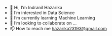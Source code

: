 - 👋 Hi, I’m Indranil Hazarika  
- 👀 I’m interested in Data Science
- 🌱 I’m currently learning Machine Learning
- 💞️ I’m looking to collaborate on ...
- 📫 How to reach me hazarika23193@gmail.com

<!---
indra174104091/indra174104091 is a ✨ special ✨ repository because its `README.md` (this file) appears on your GitHub profile.
You can click the Preview link to take a look at your changes.
--->
